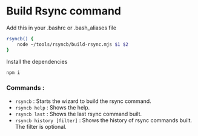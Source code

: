 # Build Rsync command

Add this in your .bashrc or .bash_aliases file

```bash
rsyncb() {
    node ~/tools/rsyncb/build-rsync.mjs $1 $2
}
```

Install the dependencies

```bash
npm i
```

### Commands : 

* `rsyncb` : Starts the wizard to build the rsync command.
* `rsyncb help` : Shows the help.
* `rsyncb last` : Shows the last rsync command built.
* `rsyncb history [filter]` : Shows the history of rsync commands built. The filter is optional.